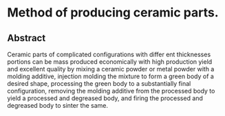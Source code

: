# Method of producing ceramic parts.

## Abstract
Ceramic parts of complicated configurations with differ ent thicknesses portions can be mass produced economically with high production yield and excellent quality by mixing a ceramic powder or metal powder with a molding additive, injection molding the mixture to form a green body of a desired shape, processing the green body to a substantially final configuration, removing the molding additive from the processed body to yield a processed and degreased body, and firing the processed and degreased body to sinter the same.